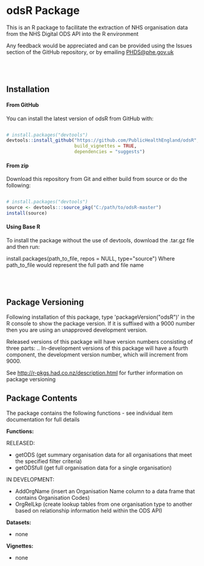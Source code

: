 
<!-- README.md is generated from README.Rmd. Please edit that file -->
odsR Package
============

This is an R package to facilitate the extraction of NHS organisation data from the NHS Digital ODS API into the R environment

Any feedback would be appreciated and can be provided using the Issues section of the GitHub repository, or by emailing <PHDS@phe.gov.uk>

<br/> <br/>

Installation
------------

#### From GitHub

You can install the latest version of odsR from GitHub with:

``` r

# install.packages("devtools")
devtools::install_github("https://github.com/PublicHealthEngland/odsR",
                         build_vignettes = TRUE,
                         dependencies = "suggests")
```

#### From zip

Download this repository from Git and either build from source or do the following:

``` r

# install.packages("devtools")
source <- devtools:::source_pkg("C:/path/to/odsR-master")
install(source)
```

#### Using Base R

To install the package without the use of devtools, download the .tar.gz file and then run:

install.packages(path\_to\_file, repos = NULL, type="source") Where path\_to\_file would represent the full path and file name

<br/> <br/>

Package Versioning
------------------

Following installation of this package, type 'packageVersion("odsR")' in the R console to show the package version. If it is suffixed with a 9000 number then you are using an unapproved development version.

Released versions of this package will have version numbers consisting of three parts: <major>.<minor>.<patch> In-development versions of this package will have a fourth component, the development version number, which will increment from 9000.

See <http://r-pkgs.had.co.nz/description.html> for further information on package versioning

Package Contents
----------------

The package contains the following functions - see individual item documentation for full details

**Functions:**

RELEASED:

-   getODS (get summary organisation data for all organisations that meet the specified filter criteria)
-   getODSfull (get full organisation data for a single organisation)

IN DEVELOPMENT:

-   AddOrgName (insert an Organisation Name column to a data frame that contains Organisation Codes)
-   OrgRelLkp (create lookup tables from one organisation type to another based on relationship information held within the ODS API)

**Datasets:**
- none

**Vignettes:**
- none
